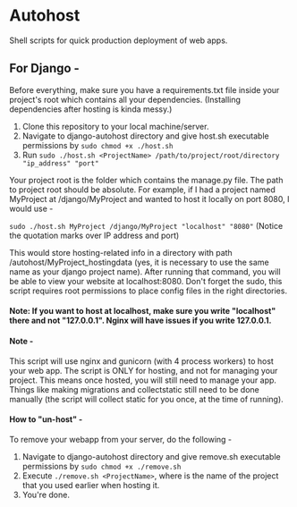 # Autohost
Shell scripts for quick production deployment of web apps.

## For Django -

Before everything, make sure you have a requirements.txt file inside your project's root which contains all your dependencies. 
(Installing dependencies after hosting is kinda messy.)

1. Clone this repository to your local machine/server.
2. Navigate to django-autohost directory and give host.sh executable permissions by `sudo chmod +x ./host.sh`
3. Run `sudo ./host.sh <ProjectName> /path/to/project/root/directory "ip_address" "port"`

Your project root is the folder which contains the manage.py file. The path to project root should be absolute.
For example, if I had a project named MyProject at 
/django/MyProject and wanted to host it locally on port 8080, I would use - 

`sudo ./host.sh MyProject /django/MyProject "localhost" "8080"` (Notice the quotation marks over IP address and port)

This would store hosting-related info in a directory with path /autohost/MyProject_hostingdata (yes, it is necessary to use the same name as your django project name). 
After running that command, you will be able to view your website at localhost:8080. Don't forget the sudo, this script requires root permissions to place config files in the right directories.

#### Note: If you want to host at localhost, make sure you write "localhost" there and not "127.0.0.1". Nginx will have issues if you write 127.0.0.1.

#### Note -
This script will use nginx and gunicorn (with 4 process workers) to host your web app. The script is ONLY for hosting, and not for managing your project.
This means once hosted, you will still need to manage your app. Things like making migrations and collectstatic still need to be 
done manually (the script will collect static for you once, at the time of running).

#### How to "un-host" - 
To remove your webapp from your server, do the following - 
1. Navigate to django-autohost directory and give remove.sh executable permissions by `sudo chmod +x ./remove.sh`
2. Execute `./remove.sh <ProjectName>`, where <ProjectName> is the name of the project that you used earlier when hosting it.
3. You're done.
